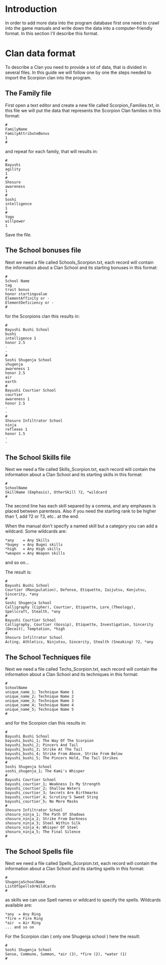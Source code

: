 # Introduction #

In order to add more data into the program database first one need to crawl into the game manuals and write down the data into a computer-friendly format. In this section I'll describe this format.

# Clan data format #
To describe a Clan you need to provide a lot of data, that is divided
in several files. In this guide we will follow one by one the steps needed to import the Scorpion clan into the program.

## The Family file ##
First open a text editor and create a new file called Scorpion\_Families.txt,
in this file we will put the data that represents the Scorpion Clan families in this format:

```
#
FamilyName
FamilyAttributeBonus
1
#
```

and repeat for each family, that will results in:

```
#
Bayushi
agility
1
#
Shosuro
awareness
1
#
Soshi
intelligence
1
#
Yogo
willpower
1
```

Save the file.

## The School bonuses file ##
Next we need a file called Schools\_Scorpion.txt, each record will contain the information about a Clan School and its starting bonuses in this format:

```
#
School Name
tag
trait bonus
honor startingvalue
ElementAffinity or -
ElementDeficiency or -
#
```

for the Scorpions clan this results in:

```
#
Bayushi Bushi School
bushi
intelligence 1
honor 2.5
-
-
#
Soshi Shugenja School
shugenja
awareness 1
honor 2.5
air
earth
#
Bayushi Courtier School
courtier
awareness 1
honor 2.5
-
-
#
Shosuro Infiltrator School
ninja
reflexes 1
honor 1.5
-
-
```

## The School Skills file ##
Next we need a file called Skills\_Scorpion.txt, each record will contain the information about a Clan School and its starting skills in this format:

```
#
SchoolName
SkillName (Emphasis), OtherSkill ?2, *wildcard
#
```

The second line has each skill separed by a comma, and any emphases is placed between parentesis. Also if you need the starting rank to be higher than 1, add ?2 or ?3, etc.. at the end.

When the manual don't specify a named skill but a category you can add a wildcard. Some wildcards are:

```
*any    = Any Skills
*bugey  = Any Bugei skills
*high   = Any High skills
*weapon = Any Weapon skills
```

and so on...

The result is:

```
#
Bayushi Bushi School
Courtier (Manipulation), Defense, Etiquette, Iaijutsu, Kenjutsu, Sincerity, *any
#
Soshi Shugenja School
Calligraphy (Cipher), Courtier, Etiquette, Lore_(Theology), Spellcraft, Stealth, *any
#
Bayushi Courtier School
Calligraphy, Courtier (Gossip), Etiquette, Investigation, Sincerity (Deceit), Temptation, *high
#
Shosuro Infiltrator School
Acting, Athletics, Ninjutsu, Sincerity, Stealth (Sneaking) ?2, *any
```

## The School Techniques file ##

Next we need a file called Techs\_Scorpion.txt, each record will contain the information about a Clan School and its techniques in this format:

```
#
SchoolName
unique_name_1; Technique Name 1
unique_name_2; Technique Name 2
unique_name_3; Technique Name 3
unique_name_4; Technique Name 4
unique_name_5; Technique Name 5
#
```

and for the Scorpion clan this results in:

```
#
Bayushi Bushi School
bayushi_bushi_1; The Way Of The Scorpion
bayushi_bushi_2; Pincers And Tail
bayushi_bushi_3; Strike At The Tail
bayushi_bushi_4; Strike From Above, Strike From Below
bayushi_bushi_5; The Pincers Hold, The Tail Strikes
#
Soshi Shugenja School
soshi_shugenja_1; The Kami's Whisper
#
Bayushi Courtier School
bayushi_courtier_1; Weakness Is My Strength
bayushi_courtier_2; Shallow Waters
bayushi_courtier_3; Secrets Are Birthmarks
bayushi_courtier_4; Scrutiny'S Sweet Sting
bayushi_courtier_5; No More Masks
#
Shosuro Infiltrator School
shosuro_ninja_1; The Path Of Shadows
shosuro_ninja_2; Strike From Darkness
shosuro_ninja_3; Steel Within Silk
shosuro_ninja_4; Whisper Of Steel
shosuro_ninja_5; The Final Silence
#
```

## The School Spells file ##
Next we need a file called Spells\_Scorpion.txt, each record will contain the information about a Clan School and its starting spells in this format:

```
#
ShugenjaSchoolName
ListOfSpellsOrWildCards
#
```

as skills we can use Spell names or wildcard to specify the spells.
Wildcards available are:

```
*any  = Any Ring
*fire = Fire Ring
*air  = Air Ring
... and so on
```

For the Scorpion clan ( only one Shugenja school ) here the result:

```
#
Soshi Shugenja School
Sense, Commune, Summon, *air (3), *fire (2), *water (1)
#
```